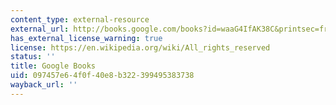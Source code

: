 ```yaml
---
content_type: external-resource
external_url: http://books.google.com/books?id=waaG4IfAK38C&printsec=frontcover
has_external_license_warning: true
license: https://en.wikipedia.org/wiki/All_rights_reserved
status: ''
title: Google Books
uid: 097457e6-4f0f-40e8-b322-399495383738
wayback_url: ''
---
```

